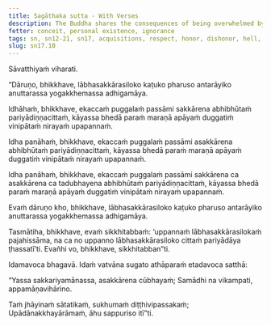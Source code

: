 ```yaml
---
title: Sagāthaka sutta - With Verses
description: The Buddha shares the consequences of being overwhelmed by respect, disrespect, or both, and how they obstruct the attainment of the unsurpassed safety from bondage.
fetter: conceit, personal existence, ignorance
tags: sn, sn12-21, sn17, acquisitions, respect, honor, dishonor, hell, suffering, popularity, obstruction, vicious, bitter, severe
slug: sn17.10
---
```


Sāvatthiyaṁ viharati.

“Dāruṇo, bhikkhave, lābhasakkārasiloko kaṭuko pharuso antarāyiko anuttarassa yogakkhemassa adhigamāya.

Idhāhaṁ, bhikkhave, ekaccaṁ puggalaṁ passāmi sakkārena abhibhūtaṁ pariyādiṇṇacittaṁ, kāyassa bhedā paraṁ maraṇā apāyaṁ duggatiṁ vinipātaṁ nirayaṁ upapannaṁ.

Idha panāhaṁ, bhikkhave, ekaccaṁ puggalaṁ passāmi asakkārena abhibhūtaṁ pariyādiṇṇacittaṁ, kāyassa bhedā paraṁ maraṇā apāyaṁ duggatiṁ vinipātaṁ nirayaṁ upapannaṁ.

Idha panāhaṁ, bhikkhave, ekaccaṁ puggalaṁ passāmi sakkārena ca asakkārena ca tadubhayena abhibhūtaṁ pariyādiṇṇacittaṁ, kāyassa bhedā paraṁ maraṇā apāyaṁ duggatiṁ vinipātaṁ nirayaṁ upapannaṁ.

Evaṁ dāruṇo kho, bhikkhave, lābhasakkārasiloko kaṭuko pharuso antarāyiko anuttarassa yogakkhemassa adhigamāya.

Tasmātiha, bhikkhave, evaṁ sikkhitabbaṁ: ‘uppannaṁ lābhasakkārasilokaṁ pajahissāma, na ca no uppanno lābhasakkārasiloko cittaṁ pariyādāya ṭhassatī’ti. Evañhi vo, bhikkhave, sikkhitabban”ti.

Idamavoca bhagavā. Idaṁ vatvāna sugato athāparaṁ etadavoca satthā:

“Yassa sakkariyamānassa,
asakkārena cūbhayaṁ;
Samādhi na vikampati,
appamāṇavihārino.

Taṁ jhāyinaṁ sātatikaṁ,
sukhumaṁ diṭṭhivipassakaṁ;
Upādānakkhayārāmaṁ,
āhu sappuriso itī”ti.
